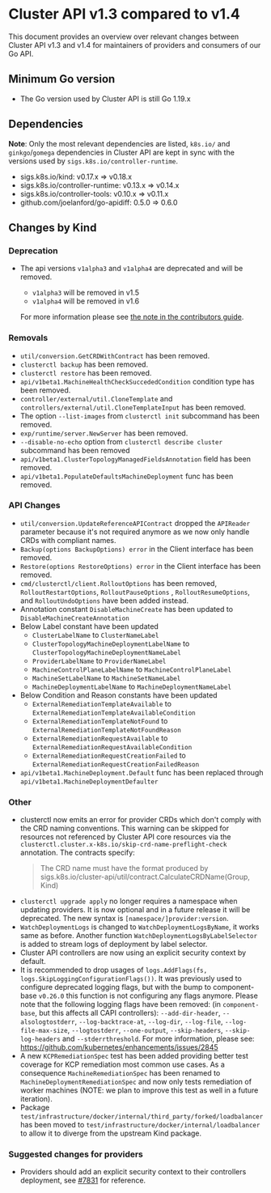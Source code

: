 # Cluster API v1.3 compared to v1.4

This document provides an overview over relevant changes between Cluster API v1.3 and v1.4 for
maintainers of providers and consumers of our Go API.

## Minimum Go version

- The Go version used by Cluster API is still Go 1.19.x

## Dependencies

**Note**: Only the most relevant dependencies are listed, `k8s.io/` and `ginkgo`/`gomega` dependencies in Cluster API are kept in sync with the versions used by `sigs.k8s.io/controller-runtime`.

- sigs.k8s.io/kind: v0.17.x => v0.18.x
- sigs.k8s.io/controller-runtime: v0.13.x => v0.14.x
- sigs.k8s.io/controller-tools: v0.10.x => v0.11.x
- github.com/joelanford/go-apidiff: 0.5.0 => 0.6.0

## Changes by Kind

### Deprecation

- The api versions `v1alpha3` and `v1alpha4` are deprecated and will be removed. 
  - `v1alpha3` will be removed in v1.5 
  - `v1alpha4` will be removed in v1.6

  For more information please see [the note in the contributors guide](../../../CONTRIBUTING.md#removal-of-v1alpha3--v1alpha4-apiversions).

### Removals

- `util/conversion.GetCRDWithContract` has been removed.
- `clusterctl backup` has been removed.
- `clusterctl restore` has been removed.
- `api/v1beta1.MachineHealthCheckSuccededCondition` condition type has been removed.
- `controller/external/util.CloneTemplate` and `controllers/external/util.CloneTemplateInput` has been removed.
- The option `--list-images` from `clusterctl init` subcommand has been removed.
- `exp/runtime/server.NewServer` has been removed.
- `--disable-no-echo` option from `clusterctl describe cluster` subcommand has been removed
- `api/v1beta1.ClusterTopologyManagedFieldsAnnotation` field has been removed.
- `api/v1beta1.PopulateDefaultsMachineDeployment` func has been removed.

### API Changes

- `util/conversion.UpdateReferenceAPIContract` dropped the `APIReader` parameter because it's not required anymore as we now only handle CRDs with compliant names.
- `Backup(options BackupOptions) error` in the Client interface has been removed.
- `Restore(options RestoreOptions) error` in the Client interface has been removed.
- `cmd/clusterctl/client.RolloutOptions` has been removed, `RolloutRestartOptions`, `RolloutPauseOptions` , `RolloutResumeOptions`, and `RolloutUndoOptions` have been added instead.
- Annotation constant `DisableMachineCreate` has been updated to `DisableMachineCreateAnnotation`
- Below Label constant have been updated
  - `ClusterLabelName` to `ClusterNameLabel`
  - `ClusterTopologyMachineDeploymentLabelName` to `ClusterTopologyMachineDeploymentNameLabel`
  - `ProviderLabelName` to `ProviderNameLabel`
  - `MachineControlPlaneLabelName` to `MachineControlPlaneLabel`
  - `MachineSetLabelName` to `MachineSetNameLabel`
  - `MachineDeploymentLabelName` to `MachineDeploymentNameLabel`
- Below Condition and Reason constants have been updated
  - `ExternalRemediationTemplateAvailable` to `ExternalRemediationTemplateAvailableCondition`
  - `ExternalRemediationTemplateNotFound` to `ExternalRemediationTemplateNotFoundReason`
  - `ExternalRemediationRequestAvailable` to  `ExternalRemediationRequestAvailableCondition`
  - `ExternalRemediationRequestCreationFailed` to `ExternalRemediationRequestCreationFailedReason`
- `api/v1beta1.MachineDeployment.Default` func has been replaced through `api/v1beta1.MachineDeploymentDefaulter`

### Other

- clusterctl now emits an error for provider CRDs which don't comply with the CRD naming conventions. This warning can be skipped for resources not referenced by Cluster API
  core resources via the `clusterctl.cluster.x-k8s.io/skip-crd-name-preflight-check` annotation. The contracts specify:
  > The CRD name must have the format produced by sigs.k8s.io/cluster-api/util/contract.CalculateCRDName(Group, Kind)
- `clusterctl upgrade apply` no longer requires a namespace when updating providers. It is now optional and in a future release it will be deprecated. The new syntax is `[namespace/]provider:version`.
- `WatchDeploymentLogs` is changed to `WatchDeploymentLogsByName`, it works same as before. Another function `WatchDeploymentLogsByLabelSelector` is added to stream logs of deployment by label selector.
- Cluster API controllers are now using an explicit security context by default.
- It is recommended to drop usages of `logs.AddFlags(fs, logs.SkipLoggingConfigurationFlags())`. It was previously used to configure deprecated logging flags, but with the bump to component-base
  `v0.26.0` this function is not configuring any flags anymore.
  Please note that the following logging flags have been removed: (in `component-base`, but this affects all CAPI controllers): `--add-dir-header`, `--alsologtostderr`, `--log-backtrace-at`,
  `--log-dir`, `--log-file`, `--log-file-max-size`, `--logtostderr`, `--one-output`, `--skip-headers`, `--skip-log-headers` and `--stderrthreshold`.
  For more information, please see: https://github.com/kubernetes/enhancements/issues/2845
- A new `KCPRemediationSpec` test has been added providing better test coverage for KCP remediation most common use cases. As a consequence `MachineRemediationSpec` has been renamed to `MachineDeploymentRemediationSpec` and now only tests remediation of worker machines (NOTE: we plan to improve this test as well in a future iteration).
- Package `test/infrastructure/docker/internal/third_party/forked/loadbalancer` has been moved to `test/infrastructure/docker/internal/loadbalancer` to allow it to diverge from the upstream Kind package.

### Suggested changes for providers

- Providers should add an explicit security context to their controllers deployment, see [#7831](https://github.com/kubernetes-sigs/cluster-api/pull/7831) for reference.
